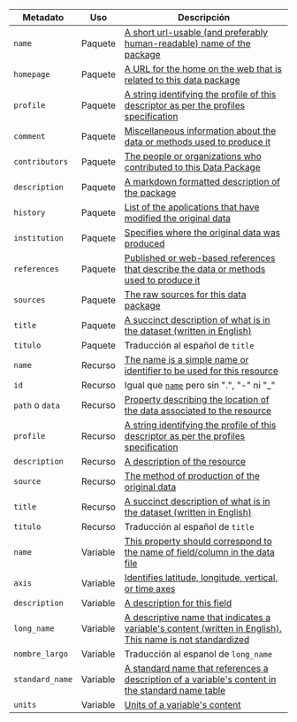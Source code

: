 Metadato           | Uso      | Descripción
-------------------|----------|-------------
`name`             | Paquete  | [A short url-usable (and preferably human-readable) name of the package](http://specs.frictionlessdata.io/data-package/#name)
`homepage`         | Paquete  | [A URL for the home on the web that is related to this data package](http://specs.frictionlessdata.io/data-package/#homepage)
`profile`          | Paquete  | [A string identifying the profile of this descriptor as per the profiles specification](http://specs.frictionlessdata.io/profiles/)
`comment`          | Paquete  | [Miscellaneous information about the data or methods used to produce it](http://cfconventions.org/cf-conventions/cf-conventions.html#description-of-file-contents)
`contributors`     | Paquete  | [The people or organizations who contributed to this Data Package](http://specs.frictionlessdata.io/data-package/#contributors)
`description`      | Paquete  | [A markdown formatted description of the package](http://specs.frictionlessdata.io/data-package/#description)
`history`          | Paquete  | [List of the applications that have modified the original data](http://www.unidata.ucar.edu/netcdf/docs/netcdf.html#Attribute-Conventions)
`institution`      | Paquete  | [Specifies where the original data was produced](http://cfconventions.org/cf-conventions/cf-conventions.html#description-of-file-contents)
`references`       | Paquete  | [Published or web-based references that describe the data or methods used to produce it](http://cfconventions.org/cf-conventions/cf-conventions.html#description-of-file-contents)
`sources`          | Paquete  | [The raw sources for this data package](http://specs.frictionlessdata.io/data-package/#sources)
`title`            | Paquete  | [A succinct description of what is in the dataset (written in English)](http://www.unidata.ucar.edu/netcdf/docs/netcdf.html#Attribute-Conventions)
`titulo`           | Paquete  | Traducción al español de `title`
`name`             | Recurso  | [The name is a simple name or identifier to be used for this resource](http://specs.frictionlessdata.io/data-resource/#name)
`id`               | Recurso  | Igual que [`name`](http://specs.frictionlessdata.io/data-resource/#name) pero sin ".", "-" ni "_"
`path` o `data`    | Recurso  | [Property describing the location of the data associated to the resource](http://specs.frictionlessdata.io/data-resource/#data-location)
`profile`          | Recurso  | [A string identifying the profile of this descriptor as per the profiles specification](http://specs.frictionlessdata.io/profiles/)
`description`      | Recurso  | [A description of the resource](http://specs.frictionlessdata.io/data-resource/#optional-properties)
`source`           | Recurso  | [The method of production of the original data](http://cfconventions.org/cf-conventions/cf-conventions.html#description-of-file-contents)
`title`            | Recurso  | [A succinct description of what is in the dataset (written in English)](http://www.unidata.ucar.edu/netcdf/docs/netcdf.html#Attribute-Conventions)
`titulo`           | Recurso  | Traducción al español de `title`
`name`             | Variable | [This property should correspond to the name of field/column in the data file](http://specs.frictionlessdata.io/table-schema/#name)
`axis`             | Variable | [Identifies latitude, longitude, vertical, or time axes](http://cfconventions.org/cf-conventions/cf-conventions.html#coordinate-types)
`description`      | Variable | [A description for this field](http://specs.frictionlessdata.io/table-schema/#description)
`long_name`        | Variable | [A descriptive name that indicates a variable's content (written in English). This name is not standardized ](http://cfconventions.org/cf-conventions/cf-conventions.html#long-name)
`nombre_largo`     | Variable | Traducción al espanol de `long_name`
`standard_name`    | Variable | [A standard name that references a description of a variable's content in the standard name table](http://cfconventions.org/standard-names.html)
`units`            | Variable | [Units of a variable's content](http://www.unidata.ucar.edu/software/udunits/udunits.txt)